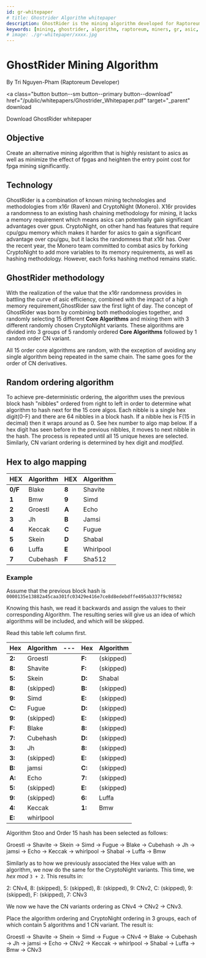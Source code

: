 ```yaml
---
id: gr-whitepaper
# title: Ghostrider Algorithm whitepaper
description: GhostRider is the mining algorithm developed for Raptoreum with the goal to be secure, resistant to ASIC/FPGA mining, and withstand 51% attacks
keywords: [mining, ghostrider, algorithm, raptoreum, miners, gr, asic, fpga, asic-resistant, fpga-resistant]
# image: ./gr-whitepaper/xxxx.jpg
---
```


# GhostRider Mining Algorithm

By Tri Nguyen-Pham (Raptoreum Developer)

<a
  class="button button--sm button--primary button--download"
  href="/public/whitepapers/Ghostrider_Whitepaper.pdf"
  target="_parent"
  download
>
  Download GhostRider whitepaper
</a>

## Objective

Create an alternative mining algorithm that is highly resistant to asics as well as minimize the effect of fpgas and heighten the entry point cost for fpga mining significantly.

## Technology

GhostRider is a combination of known mining technologies and methodologies from x16r (Raven) and CryptoNight (Monero). X16r provides a randomness to an existing hash chaining methodology for mining, it lacks a memory requirement which means asics can potentially gain significant advantages over gpus. CryptoNight, on other hand has features that require cpu/gpu memory which makes it harder for asics to gain a significant advantage over cpu/gpu, but it lacks the randomness that x16r has. Over the recent year, the Monero team committed to combat asics by forking CryptoNight to add more variables to its memory requirements, as well as hashing methodology. However, each forks hashing method remains static.

## GhostRider methodology

With the realization of the value that the x16r randomness provides in battling the curve of asic efficiency, combined with the impact of a high memory requirement,GhostRider saw the first light of day. The concept of GhostRider was born by combining both methodologies together, and randomly selecting 15 different **Core Algorithms** and mixing them with 3 different randomly chosen CryptoNight variants. These algorithms are divided into 3 groups of 5 randomly ordered **Core Algorithms** followed by 1 random order CN variant. 

All 15 order core algorithms are random, with the exception of avoiding any single algorithm being repeated in the same chain. The same goes for the order of CN derivatives.

## Random ordering algorithm

To achieve pre-deterministic ordering, the algorithm uses the previous block hash "nibbles" ordered from right to left in order to determine what algorithm to hash next for the 15 core algos. Each nibble is a single hex digit(0-F) and there are 64 nibbles in a block hash. If a nibble hex is F(15 in decimal) then it wraps around as 0. See hex number to algo map below. If a hex digit has seen before in the previous nibbles, it moves to next nibble in the hash. The process is repeated until all 15 unique hexes are selected. Similarly, CN variant ordering is determined by hex digit and _modified_.

## Hex to algo mapping

| **HEX** | Algorithm | **HEX** | Algorithm |
| ------- | --------- | ------- | --------- |
| **0/F** | Blake     | **8**   | Shavite   |
| **1**   | Bmw       | **9**   | Simd      |
| **2**   | Groestl   | **A**   | Echo      |
| **3**   | Jh        | **B**   | Jamsi     |
| **4**   | Keccak    | **C**   | Fugue     |
| **5**   | Skein     | **D**   | Shabal    |
| **6**   | Luffa     | **E**   | Whirlpool |
| **7**   | Cubehash  | **F**   | Sha512    |

### Example

Assume that the previous block hash is `0000135e13882a45caa301fc03429e416e7ce8d8edebdffe495ab337f9c98582`

Knowing this hash, we read it backwards and assign the values to their corresponding Algorithm. The resulting series will give us an idea of which algorithms will be included, and which will be skipped.

Read this table left column first.

| Hex    | Algorithm | --- | Hex    | Algorithm |
| ------ | --------- | --- | ------ | --------- |
| **2:** | Groestl   |     | **F:** | (skipped) |
| **8:** | Shavite   |     | **F:** | (skipped) |
| **5:** | Skein     |     | **D:** | Shabal    |
| **8:** | (skipped) |     | **B:** | (skipped) |
| **9:** | Simd      |     | **E:** | (skipped) |
| **C:** | Fugue     |     | **D:** | (skipped) |
| **9:** | (skipped) |     | **E:** | (skipped) |
| **F:** | Blake     |     | **8:** | (skipped) |
| **7:** | Cubehash  |     | **D:** | (skipped) |
| **3:** | Jh        |     | **8:** | (skipped) |
| **3:** | (skipped) |     | **E:** | (skipped) |
| **B:** | jamsi     |     | **C:** | (skipped) |
| **A:** | Echo      |     | **7:** | (skipped) |
| **5:** | (skipped) |     | **E:** | (skipped) |
| **9:** | (skipped) |     | **6:** | Luffa     |
| **4:** | Keccak    |     | **1:** | Bmw       |
| **E:** | whirlpool |     |        |           |

Algorithm Stoo and Order 15 hash has been selected as follows:

Groestl -> Shavite -> Skein -> Simd -> Fugue -> Blake -> Cubehash -> Jh -> jamsi -> Echo -> Keccak -> whirlpool -> Shabal -> Luffa -> Bmw

Similarly as to how we previously associated the Hex value with an algorithm, we now do the same for the CryptoNight variants. This time, we *hex mod* `3 + 2`. This results in:

2: CNv4, 8: (skipped), 5: (skipped), 8: (skipped), 9: CNv2, C: (skipped), 9: (skipped), F: (skipped), 7: CNv3

We now we have the CN variants ordering as CNv4 -> CNv2 -> CNv3.

Place the algorithm ordering and CryptoNight ordering in 3 groups, each of which contain 5 algorithms and 1 CN variant. The result is:

Groestl -> Shavite -> Shein -> Simd -> Fugue -> CNv4 -> Blake -> Cubehash -> Jh -> jamsi -> Echo -> CNv2 -> Keccak -> whirlpool -> Shabal -> Luffa -> Bmw -> CNv3
